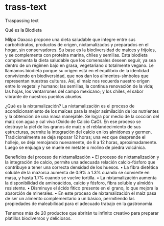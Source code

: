 # trass-text
Traspassing text

Qué es la Biodieta

Milpa Oaxaca propone una dieta saludable que integre entre sus carbohidratos, productos de origen, nixtamalizados y preparados en el hogar, sin conservadores. Su base es la biodiversidad de maíces y frijoles, y se complementa con proteína marina, chiles y semillas.  Esta biodieta complementa la dieta saludable que los comensales deseen seguir, ya sea dentro de un régimen bajo en grasa, vegetariano o totalmente vegano.
Le llamamos biodieta porque su origen está en el equilibrio de la identidad conviviendo en biodiversidad, que nos dan los alimentos-símbolos que representan nuestras culturas. Así, el maíz nos recuerda nuestro origen entre lo vegetal y humano; las semillas, la continua renovación de la vida;  las hojas, los ventarrones del campo mexicano; y los chiles, el sabor vibrante de nuestros pueblos abuelos.

¿Qué es la nixtamalización?
La nixtamalización es el proceso de acondicionamiento de los maíces para la mejor asimilación de los nutrientes y la obtención de una masa manejable. Se logra por medio de la cocción del maíz con agua y cal viva (Oxido de Calcio CaO). En ese proceso se destruye la piel de los granos de maíz y el reblandecimiento de sus estructuras, permite la integración del calcio en los almidones y germen. Tradicionalmente se deja reposar 12 horas; una vez que desprende el hollejo, se deja remojando nuevamente, de 8 a 12 horas, aproximadamente. Luego se enjuaga y se muele en metate o molino de piedra volcánica.

Beneficios del proceso de nixtamalización
•	El proceso de nixtamalización y la integración de calcio, permite una adecuada relación calcio-fósforo que contribuye a tener una correcta densidad de los huesos.
•	La fibra dietética soluble de la mazorca aumenta de 0.9% a 1.3% cuando se convierte en masa, y hasta 1.7% cuando se vuelve tortilla.
•	La nixtamalización aumenta la disponibilidad de aminoácidos, calcio y fósforo, fibra soluble y almidón resistente.
•	Disminuye el ácido fítico presente en el grano, lo que mejora la absorción de minerales.
•	En este proceso de nixtamalización el maíz pasa de ser un alimento complementario a un básico, permitiendo las propiedades de maleabilidad para el adecuado trabajo en la gastronomía.



Tenemos más de 20 productos que abrirán tu infinito creativo para preparar platillos biodiversos y deliciosos. 
